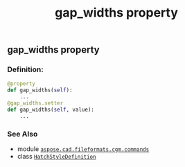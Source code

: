 ﻿---
title: gap_widths property
second_title: Aspose.CAD for Python via .NET API References
description: 
type: docs
weight: 110
url: /python-net/aspose.cad.fileformats.cgm.commands/hatchstyledefinition/gap_widths/
is_root: false
---

## gap_widths property

### Definition:
```python
@property
def gap_widths(self):
    ...
@gap_widths.setter
def gap_widths(self, value):
    ...
```

### See Also
* module [`aspose.cad.fileformats.cgm.commands`](../../)
* class [`HatchStyleDefinition`](/cad/python-net/aspose.cad.fileformats.cgm.commands/hatchstyledefinition)
